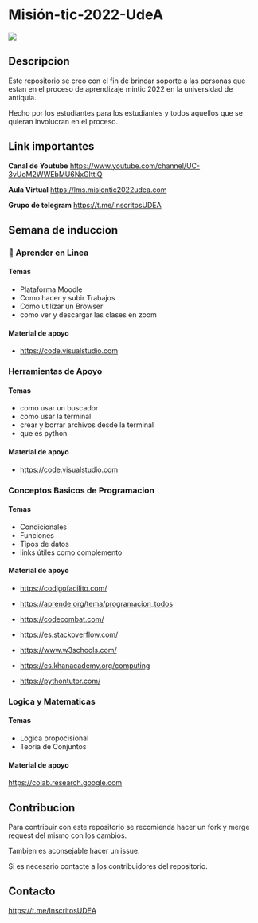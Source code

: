 # Misión-tic-2022-UdeA

![](https://i.imgur.com/krS8urH.jpg)

## Descripcion

Este repositorio se creo con el fin de brindar soporte a las personas que estan en el proceso de aprendizaje mintic 2022 en la universidad de antiquia.

Hecho por los estudiantes para los estudiantes y todos aquellos que se quieran involucran en el proceso.

## Link importantes

**Canal de Youtube**
https://www.youtube.com/channel/UC-3vUoM2WWEbMU6NxGlttiQ

**Aula Virtual**
https://lms.misiontic2022udea.com

**Grupo de telegram**
https://t.me/InscritosUDEA

## Semana de induccion

### :memo: Aprender en Linea

#### Temas

- Plataforma Moodle
- Como hacer y subir Trabajos
- Como utilizar un Browser
- como ver y descargar las clases en zoom

#### Material de apoyo

- https://code.visualstudio.com

### Herramientas de Apoyo

#### Temas

- como usar un buscador
- como usar la terminal
- crear y borrar archivos desde la terminal
- que es python

#### Material de apoyo

- https://code.visualstudio.com

### Conceptos Basicos de Programacion

#### Temas

- Condicionales
- Funciones
- Tipos de datos
- links útiles como complemento

#### Material de apoyo

- https://codigofacilito.com/

- https://aprende.org/tema/programacion_todos

- https://codecombat.com/

- https://es.stackoverflow.com/

- https://www.w3schools.com/

- https://es.khanacademy.org/computing
- https://pythontutor.com/

### Logica y Matematicas

#### Temas

- Logica propocisional
- Teoria de Conjuntos

#### Material de apoyo

https://colab.research.google.com

## Contribucion

Para contribuir con este repositorio se recomienda hacer un fork y merge request del mismo con los cambios.

Tambien es aconsejable hacer un issue.

Si es necesario contacte a los contribuidores del repositorio.

## Contacto

https://t.me/InscritosUDEA
